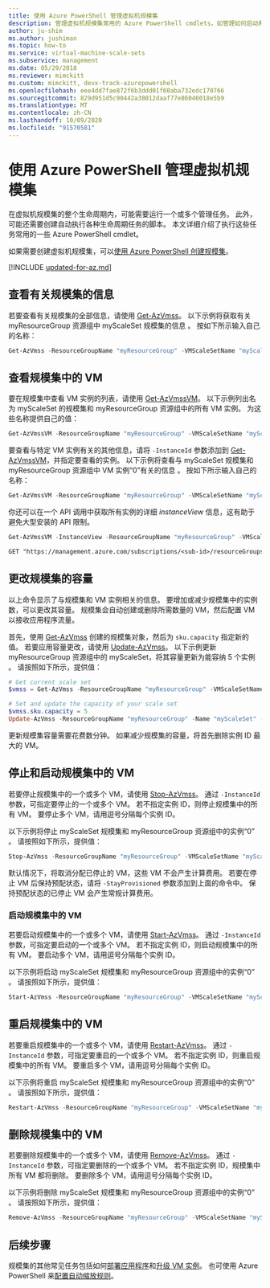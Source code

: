 ```yaml
---
title: 使用 Azure PowerShell 管理虚拟机规模集
description: 管理虚拟机规模集常用的 Azure PowerShell cmdlets，如管理如何启动和停止实例，或更改此规模集容量。
author: ju-shim
ms.author: jushiman
ms.topic: how-to
ms.service: virtual-machine-scale-sets
ms.subservice: management
ms.date: 05/29/2018
ms.reviewer: mimckitt
ms.custom: mimckitt, devx-track-azurepowershell
ms.openlocfilehash: eee4dd7fae872f6b3ddd01f60aba732edc170766
ms.sourcegitcommit: 829d951d5c90442a38012daaf77e86046018e5b9
ms.translationtype: MT
ms.contentlocale: zh-CN
ms.lasthandoff: 10/09/2020
ms.locfileid: "91570581"
---
```

# <a name="manage-a-virtual-machine-scale-set-with-azure-powershell"></a>使用 Azure PowerShell 管理虚拟机规模集

在虚拟机规模集的整个生命周期内，可能需要运行一个或多个管理任务。 此外，可能还需要创建自动执行各种生命周期任务的脚本。 本文详细介绍了执行这些任务常用的一些 Azure PowerShell cmdlet。

如果需要创建虚拟机规模集，可以[使用 Azure PowerShell 创建规模集](quick-create-powershell.md)。

[!INCLUDE [updated-for-az.md](../../includes/updated-for-az.md)]

## <a name="view-information-about-a-scale-set"></a>查看有关规模集的信息
若要查看有关规模集的全部信息，请使用 [Get-AzVmss](/powershell/module/az.compute/get-azvmss)。 以下示例将获取有关 myResourceGroup 资源组中 myScaleSet 规模集的信息 。 按如下所示输入自己的名称：

```powershell
Get-AzVmss -ResourceGroupName "myResourceGroup" -VMScaleSetName "myScaleSet"
```


## <a name="view-vms-in-a-scale-set"></a>查看规模集中的 VM
要在规模集中查看 VM 实例的列表，请使用 [Get-AzVmssVM](/powershell/module/az.compute/get-azvmssvm)。 以下示例列出名为 myScaleSet 的规模集和 myResourceGroup 资源组中的所有 VM 实例。 为这些名称提供自己的值：

```powershell
Get-AzVmssVM -ResourceGroupName "myResourceGroup" -VMScaleSetName "myScaleSet"
```

要查看与特定 VM 实例有关的其他信息，请将 `-InstanceId` 参数添加到 [Get-AzVmssVM](/powershell/module/az.compute/get-azvmssvm)，并指定要查看的实例。 以下示例将查看与 myScaleSet 规模集和 myResourceGroup 资源组中 VM 实例“0”有关的信息  。 按如下所示输入自己的名称：

```powershell
Get-AzVmssVM -ResourceGroupName "myResourceGroup" -VMScaleSetName "myScaleSet" -InstanceId "0"
```

你还可以在一个 API 调用中获取所有实例的详细 *instanceView* 信息，这有助于避免大型安装的 API 限制。

```powershell
Get-AzVmssVM -InstanceView -ResourceGroupName "myResourceGroup" -VMScaleSetName "myScaleSet"
```

```rest
GET "https://management.azure.com/subscriptions/<sub-id>/resourceGroups/<resourceGroupName>/providers/Microsoft.Compute/virtualMachineScaleSets/<VMSSName>/virtualMachines?api-version=2019-03-01&%24expand=instanceView"
```

## <a name="change-the-capacity-of-a-scale-set"></a>更改规模集的容量
以上命令显示了与规模集和 VM 实例相关的信息。 要增加或减少规模集中的实例数，可以更改其容量。 规模集会自动创建或删除所需数量的 VM，然后配置 VM 以接收应用程序流量。

首先，使用 [Get-AzVmss](/powershell/module/az.compute/get-azvmss) 创建的规模集对象，然后为 `sku.capacity` 指定新的值。 若要应用容量更改，请使用 [Update-AzVmss](/powershell/module/az.compute/update-azvmss)。 以下示例更新 myResourceGroup 资源组中的 myScaleSet，将其容量更新为能容纳 5 个实例  。 请按照如下所示，提供值：

```powershell
# Get current scale set
$vmss = Get-AzVmss -ResourceGroupName "myResourceGroup" -VMScaleSetName "myScaleSet"

# Set and update the capacity of your scale set
$vmss.sku.capacity = 5
Update-AzVmss -ResourceGroupName "myResourceGroup" -Name "myScaleSet" -VirtualMachineScaleSet $vmss
```

更新规模集容量需要花费数分钟。 如果减少规模集的容量，将首先删除实例 ID 最大的 VM。


## <a name="stop-and-start-vms-in-a-scale-set"></a>停止和启动规模集中的 VM
若要停止规模集中的一个或多个 VM，请使用 [Stop-AzVmss](/powershell/module/az.compute/stop-azvmss)。 通过 `-InstanceId` 参数，可指定要停止的一个或多个 VM。 若不指定实例 ID，则停止规模集中的所有 VM。 要停止多个 VM，请用逗号分隔每个实例 ID。

以下示例将停止 myScaleSet 规模集和 myResourceGroup 资源组中的实例“0”  。 请按照如下所示，提供值：

```powershell
Stop-AzVmss -ResourceGroupName "myResourceGroup" -VMScaleSetName "myScaleSet" -InstanceId "0"
```

默认情况下，将取消分配已停止的 VM，这些 VM 不会产生计算费用。 若要在停止 VM 后保持预配状态，请将 `-StayProvisioned` 参数添加到上面的命令中。 保持预配状态的已停止 VM 会产生常规计算费用。


### <a name="start-vms-in-a-scale-set"></a>启动规模集中的 VM
若要启动规模集中的一个或多个 VM，请使用 [Start-AzVmss](/powershell/module/az.compute/start-azvmss)。 通过 `-InstanceId` 参数，可指定要启动的一个或多个 VM。 若不指定实例 ID，则启动规模集中的所有 VM。 要启动多个 VM，请用逗号分隔每个实例 ID。

以下示例将启动 myScaleSet 规模集和 myResourceGroup 资源组中的实例“0”  。 请按照如下所示，提供值：

```powershell
Start-AzVmss -ResourceGroupName "myResourceGroup" -VMScaleSetName "myScaleSet" -InstanceId "0"
```


## <a name="restart-vms-in-a-scale-set"></a>重启规模集中的 VM
若要重启规模集中的一个或多个 VM，请使用 [Restart-AzVmss](/powershell/module/az.compute/restart-azvmss)。 通过 `-InstanceId` 参数，可指定要重启的一个或多个 VM。 若不指定实例 ID，则重启规模集中的所有 VM。 要重启多个 VM，请用逗号分隔每个实例 ID。

以下示例将重启 myScaleSet 规模集和 myResourceGroup 资源组中的实例“0”  。 请按照如下所示，提供值：

```powershell
Restart-AzVmss -ResourceGroupName "myResourceGroup" -VMScaleSetName "myScaleSet" -InstanceId "0"
```


## <a name="remove-vms-from-a-scale-set"></a>删除规模集中的 VM
若要删除规模集中的一个或多个 VM，请使用 [Remove-AzVmss](/powershell/module/az.compute/remove-azvmss)。 通过 `-InstanceId` 参数，可指定要删除的一个或多个 VM。 若不指定实例 ID，规模集中所有 VM 都将删除。 要删除多个 VM，请用逗号分隔每个实例 ID。

以下示例将删除 myScaleSet 规模集和 myResourceGroup 资源组中的实例“0”  。 请按照如下所示，提供值：

```powershell
Remove-AzVmss -ResourceGroupName "myResourceGroup" -VMScaleSetName "myScaleSet" -InstanceId "0"
```


## <a name="next-steps"></a>后续步骤
规模集的其他常见任务包括如何[部署应用程序](virtual-machine-scale-sets-deploy-app.md)和[升级 VM 实例](virtual-machine-scale-sets-upgrade-scale-set.md)。 也可使用 Azure PowerShell 来[配置自动缩放规则](virtual-machine-scale-sets-autoscale-overview.md)。
